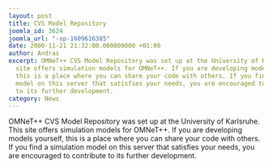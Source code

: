 ```yaml
---
layout: post
title: CVS Model Repository
joomla_id: 3624
joomla_url: "-sp-1609616385"
date: 2000-11-21 21:32:00.000000000 +01:00
author: Andras
excerpt: OMNeT++ CVS Model Repository was set up at the University of Karlsruhe. This
  site offers simulation models for OMNeT++. If you are developing models yourself,
  this is a place where you can share your code with others. If you find a simulation
  model on this server that satisfies your needs, you are encouraged to contribute
  to its further development.
category: News
---
```

OMNeT++ CVS Model Repository was set up at the University of Karlsruhe. This site offers simulation models for OMNeT++. If you are developing models yourself, this is a place where you can share your code with others. If you find a simulation model on this server that satisfies your needs, you are encouraged to contribute to its further development.
